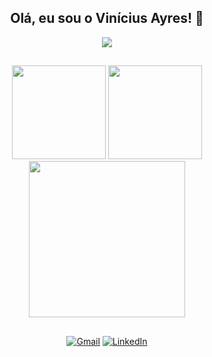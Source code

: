 <div align="center">
  
## Olá, eu sou o Vinícius Ayres! 👋
  
<img src="https://skillicons.dev/icons?i=html,css,js,vue,laravel,cs,java,python,mysql">

##

<img height="150em" src="https://github-readme-stats.vercel.app/api?username=vini-ayres&theme=tokyonight&show_icons=true">
<img height="150em" src="https://github-readme-streak-stats.herokuapp.com/?user=vini-ayres&theme=tokyonight&show_icons=true">
<img height="250em" src="https://github-readme-stats.vercel.app/api/top-langs/?username=vini-ayres&theme=tokyonight&layout=compact&langs_count=16">

##

[![Gmail](https://img.shields.io/badge/Gmail-D14836?style=for-the-badge&logo=gmail&logoColor=white)](mailto:vini.na.ayres@gmail.com)
[![LinkedIn](https://img.shields.io/badge/LinkedIn-0077B5?style=for-the-badge&logo=linkedin&logoColor=white)](https://www.linkedin.com/in/vinicius-ayres/)
</div>
